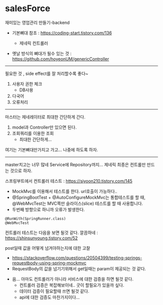 # salesForce
재미있는 영업관리 만들기-backend

* 기본뼈대 참조 : https://coding-start.tistory.com/136
  - 제네릭 컨트롤러
  
* 옛날 방식의 뼈대가 될수 있는 것 : https://github.com/hoyeonUM/genericController
  
---
필요한 것 , side effect를 잘 처리할수록 좋다~
1. 사용자 권한 체크
    - DB사용
2. 다국어
3. 오류처리

---
마스터는 제네레이터로 최대한 간단하게 간다.
1. model과 Controller만 있으면 된다.
2. 조회쿼리를 이용한 조회
    - 최대한 간단하게...

여기는 기본뼈대만가지고 가고... 나중에 하도록 하자.

---
master치고는 너무 많네 Service에 Repository까지...
제네릭 최종은 컨트롤만 만드는 것으로 하자.

스프링부트에서 컨트롤러 테스트 : https://siyoon210.tistory.com/145
  - MockMvc를 이용해서 테스트를 한다. url호출이 가능하다..
  - @SpringBootTest + @AutoConfigureMockMvc는 통합테스트를 할 때, @WebMvcTest는 MVC쪽만 슬라이스(slice) 테스트를 할 때 사용합니다.
  - 두번째 방향으로 하니까 오류가 발생한다.
  
``` java, 오류난 코드
@RunWith(SpringRunner.class)
@WebMvcTest
```

컨트롤러 테스트는 다음을 보면 될것 같다. 깔끔하네 : https://shinsunyoung.tistory.com/52

post일때 값을 어떻게 넘겨야하는지에 대한 고찰
 - https://stackoverflow.com/questions/20504399/testing-springs-requestbody-using-spring-mockmvc
 - RequestBody의 값을 넘기기위해서
get일때는 param이 제공되는 것 같다.

* 음... 아마도 컨트롤러가 아니라 서비스에 대한 검증을 하면 될것 같다.
  - 컨트롤러 검증은 복잡해보이네.. 굿이 할필요가 있을까 싶다.
  - 데이터 검증이 필요할때 쓰면 될것 같다.
  - api에 대한 검증도 마찬가지이다...